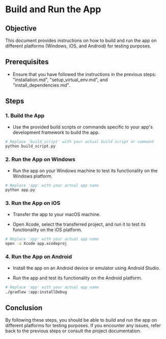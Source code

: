 # Build and Run the App

## Objective

This document provides instructions on how to build and run the app on different platforms (Windows, iOS, and Android) for testing purposes.

## Prerequisites

- Ensure that you have followed the instructions in the previous steps: "installation.md", "setup_virtual_env.md", and "install_dependencies.md".

## Steps

### 1. Build the App

- Use the provided build scripts or commands specific to your app's development framework to build the app.

```bash
# Replace 'build_script' with your actual build script or command
python build_script.py
```

### 2. Run the App on Windows

- Run the app on your Windows machine to test its functionality on the Windows platform.

```bash
# Replace 'app' with your actual app name
python app.py
```

### 3. Run the App on iOS

- Transfer the app to your macOS machine.

- Open Xcode, select the transferred project, and run it to test its functionality on the iOS platform.

```bash
# Replace 'app' with your actual app name
open -a Xcode app.xcodeproj
```

### 4. Run the App on Android

- Install the app on an Android device or emulator using Android Studio.

- Run the app and test its functionality on the Android platform.

```bash
# Replace 'app' with your actual app name
./gradlew :app:installDebug
```

## Conclusion

By following these steps, you should be able to build and run the app on different platforms for testing purposes. If you encounter any issues, refer back to the previous steps or consult the project documentation.